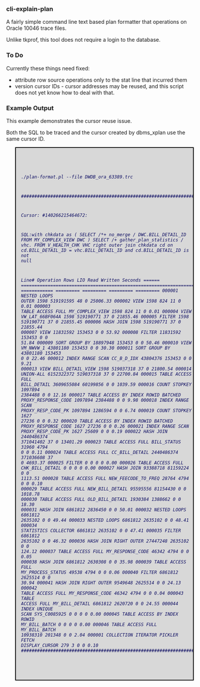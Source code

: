 
<html>
<body>
<h3>cli-explain-plan</h3>


A fairly simple command line text based plan formatter that operations on Oracle 10046 trace files.

Unlike tkprof, this tool does not require a login to the database.

<h3>To Do</h3>

Currently these things need fixed:

- attribute row source operations only to the stat line that incurred them
- version cursor IDs - cursor addresses may be reused, and this script does not yet know how to deal with that.

<h3>Example Output</h3>

This example demonstrates the cursor reuse issue.

Both the SQL to be traced and the cursor created by dbms_xplan use the same cursor ID.


<blockquote style='border: 2px solid #000;background-color:#D8D8D8;color:#0B0B61; white-space: pre-wrap;'>
<pre><code><i>

./plan-format.pl --file DWDB_ora_63389.trc

########################################################################################################################

Cursor: #140266215464672:

SQL:with chkdata as (
        SELECT /*+ no_merge */ DWC.BILL_DETAIL_ID
        FROM MY_COMPLEX_VIEW DWC
)
SELECT /*+ gather_plan_statistics */ vhc.*
FROM V_HEALTH_CHK VHC
right outer join chkdata cd on cd.BILL_DETAIL_ID = vhc.BILL_DETAIL_ID
        and cd.BILL_DETAIL_ID is not null

Line#  Operation                                                                                Rows        LIO      Read   Written Seconds
====== ================================================================================ ============  ========= ========= ========= =========
000001 NESTED LOOPS OUTER                                                                       1598  519191595        48         0 25006.33
000002   VIEW                                                                                   1598        824        11         0   0.01
000003     TABLE ACCESS FULL MY_COMPLEX_VIEW                                             1598        824        11         0   0.01
000004   VIEW VW_LAT_66BF064A                                                                   1598  519190771        37         0 21855.46
000005     FILTER                                                                               1598  519190771        37         0 21855.45
000006       HASH JOIN                                                                          1598  519190771        37         0 21855.44
000007         VIEW                                                                         11831592     153453         0         0  53.92
000008           FILTER                                                                     11831592     153453         0         0  51.84
000009             SORT GROUP BY                                                            18897948     153453         0         0  50.46
000010               VIEW VM_NWVW_1                                                         43801180     153453         0         0  30.30
000011                 SORT GROUP BY                                                        43801180     153453         0         0  22.46
000012                   INDEX RANGE SCAN CC_B_D_IDX                                        43804376     153453         0         0   9.21
000013         VIEW BILL_DETAIL_VIEW                                                            1598  519037318        37         0 21800.54
000014           UNION-ALL                                                                6152322372  519037318        37         0 22700.84
000015             TABLE ACCESS FULL BILL_DETAIL                                          3609655084   60199856         0         0 1039.59
000016             COUNT STOPKEY                                                             1097894    2384488         0         0  12.16
000017               TABLE ACCESS BY INDEX ROWID BATCHED PROXY_RESPONSE_CODE                 1097894    2384488         0         0   9.98
000018                 INDEX RANGE SCAN PROXY_RESP_CODE_PK                                   1097894    1286594         0         0   6.74
000019             COUNT STOPKEY                                                                1627      27236         0         0   0.32
000020               TABLE ACCESS BY INDEX ROWID BATCHED PROXY_RESPONSE_CODE                    1627      27236         0         0   0.26
000021                 INDEX RANGE SCAN PROXY_RESP_CODE_PK                                      1627      25609         0         0   0.19
000022             HASH JOIN                                                              2440486374  371041402        37         0 13401.29
000023               TABLE ACCESS FULL BILL_STATUS                                             31960       4794         0         0   0.11
000024               TABLE ACCESS FULL CC_BILL_DETAIL                                     2440486374  371036608        37         0 4693.37
000025             FILTER                                                                          0          0         0         0   0.00
000026               TABLE ACCESS FULL CHK_BILL_DETAIL                                             0          0         0         0   0.00
000027             HASH JOIN                                                                93388718   81159224         0         0 1113.51
000028               TABLE ACCESS FULL NEW_FEECODE_TO_FREQ                                28764       4794         0         0   0.10
000029               TABLE ACCESS FULL NEW_BILL_DETAIL                                 95595556   81154430         0         0 1018.78
000030             TABLE ACCESS FULL OLD_BILL_DETAIL                                         1930384    1388662         0         0  18.30
000031             HASH JOIN                                                                 6861812    2836450         0         0  50.01
000032               NESTED LOOPS                                                            6861812    2635102         0         0  49.44
000033                 NESTED LOOPS                                                          6861812    2635102         0         0  48.41
000034                   STATISTICS COLLECTOR                                                6861812    2635102         0         0  47.41
000035                     FILTER                                                            6861812    2635102         0         0  46.32
000036                       HASH JOIN RIGHT OUTER                                          27447248    2635102         0         0 124.12
000037                         TABLE ACCESS FULL MY_RESPONSE_CODE                              46342       4794         0         0   0.05
000038                         HASH JOIN                                                     6861812    2630308         0         0  35.98
000039                           TABLE ACCESS FULL MY_PROCESS_STATUS                           49538       4794         0         0   0.06
000040                           FILTER                                                      6861812    2625514         0         0  30.94
000041                             HASH JOIN RIGHT OUTER                                     9549648    2625514         0         0  24.13
000042                               TABLE ACCESS FULL MY_RESPONSE_CODE                        46342       4794         0         0   0.04
000043                               TABLE ACCESS FULL MY_BILL_DETAIL                        6861812    2620720         0         0  24.55
000044                   INDEX UNIQUE SCAN SYS_C0085925                                            0          0         0         0   0.00
000045                 TABLE ACCESS BY INDEX ROWID MY_BILL_BATCH                                   0          0         0         0   0.00
000046               TABLE ACCESS FULL MY_BILL_BATCH                                        10938310     201348         0         0   2.04
000001 COLLECTION ITERATOR PICKLER FETCH DISPLAY_CURSOR                                          279          3         0         0   0.10
########################################################################################################################


</i></code></pre>
</blockquote>


